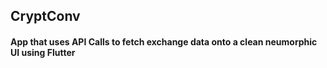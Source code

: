 ## CryptConv
#### App that uses API Calls to fetch exchange data onto a clean neumorphic UI using Flutter
